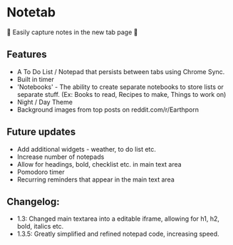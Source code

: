 # Notetab
:thought_balloon: Easily capture notes in the new tab page :thought_balloon:

## Features

  * A To Do List / Notepad that persists between tabs using Chrome Sync.
  * Built in timer
  * 'Notebooks' - The ability to create separate notebooks to store lists or separate stuff. (Ex: Books to read, Recipes to make, Things to work on)
  * Night / Day Theme
  * Background images from top posts on reddit.com/r/Earthporn


## Future updates
  * Add additional widgets - weather, to do list etc.
  * Increase number of notepads
  * Allow for headings, bold, checklist etc. in main text area
  * Pomodoro timer
  * Recurring reminders that appear in the main text area


## Changelog: 
  * 1.3: Changed main textarea into a editable iframe, allowing for h1, h2, bold, italics etc.
  * 1.3.5: Greatly simplified and refined notepad code, increasing speed.
